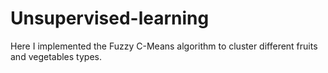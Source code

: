# Unsupervised-learning

Here I implemented the Fuzzy C-Means algorithm to cluster different fruits and vegetables types.
